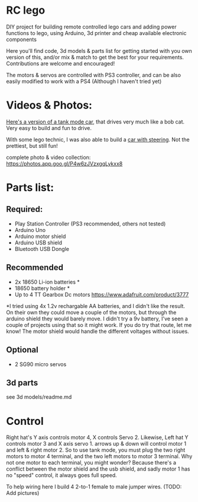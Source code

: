# RC lego
DIY project for building remote controlled lego cars and adding power functions to lego, using Arduino, 3d printer and cheap available electronic components

Here you'll find code, 3d models & parts list for getting started with you own version of this, and/or mix & match to get the best for your requirements. Contributions are welcome and encouraged!

The motors & servos are controlled with PS3 controller, and can be also easily modified to work with a PS4 (Although I haven't tried yet)

# Videos & Photos:
[Here's a version of a tank mode car](https://youtu.be/UGNO0eF9Yjw), that drives very much like a bob cat. Very easy to build and fun to drive.

With some lego technic, I was also able to build a [car with steering](https://youtu.be/Ge-JHIiQ8DI). Not the prettiest, but still fun!

complete photo & video collection:
https://photos.app.goo.gl/P4w6zJVzxgqLykxx8

# Parts list:
## Required: 

- Play Station Controller (PS3 recommended, others not tested) 
- Arduino Uno
- Arduino motor shield
- Arduino USB shield
- Bluetooth USB Dongle

## Recommended
- 2x 18650 Li-ion batteries *
- 18650 battery holder *
- Up to 4 TT Gearbox Dc motors https://www.adafruit.com/product/3777

*I tried using 4x 1.2v rechargable AA batteries, and I didn't like the result. On their own they could move a couple of the motors, but through the arduino shield they would barely move. I didn't try a 9v battery, I've seen a couple of projects using that so it might work. If you do try that route, let me know! The motor shield would handle the different voltages without issues.

## Optional
- 2 SG90 micro servos

## 3d parts

see 3d models/readme.md

# Control
Right hat's Y axis controls motor 4, X controls Servo 2. Likewise, Left hat Y controls motor 3 and X axis servo 1. 
arrows up & down will control motor 1 and left & right motor 2. 
So to use tank mode, you must plug the two right motors to motor 4 terminal, and the two left motors to motor 3 terminal. Why not one motor to each terminal, you might wonder? Because there's a conflict between the motor shield and the usb shield, and sadly motor 1 has no "speed" control, it always goes full speed.

To help wiring here I build 4 2-to-1 female to male jumper wires. (TODO: Add pictures)
 


